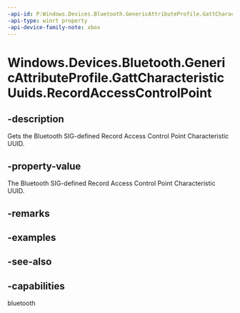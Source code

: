 ```yaml
---
-api-id: P:Windows.Devices.Bluetooth.GenericAttributeProfile.GattCharacteristicUuids.RecordAccessControlPoint
-api-type: winrt property
-api-device-family-note: xbox
---
```


<!-- Property syntax
public System.Guid RecordAccessControlPoint { get; }
-->

# Windows.Devices.Bluetooth.GenericAttributeProfile.GattCharacteristicUuids.RecordAccessControlPoint

## -description
Gets the Bluetooth SIG-defined Record Access Control Point Characteristic UUID.

## -property-value
The Bluetooth SIG-defined Record Access Control Point Characteristic UUID.

## -remarks

## -examples

## -see-also

## -capabilities
bluetooth
